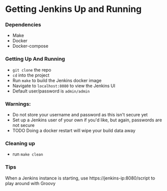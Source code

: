 # Getting Jenkins Up and Running


### Dependencies

* Make
* Docker
* Docker-compose


### Getting Up And Running
* `git clone` the repo
* `cd` into the project
* Run `make` to build the Jenkins docker image
* Navigate to `localhost:8080` to view the Jenkins UI
* Default user/password is `admin/admin`


### Warnings:
* Do not store your username and password as this isn't secure yet
* Set up a Jenkins user of your own if you'd like, but again, passwords are not secure
* TODO Doing a docker restart will wipe your build data away

### Cleaning up
* run `make clean`


### Tips

When a Jenkins instance is starting, use https://jenkins-ip:8080/script to play around with Groovy